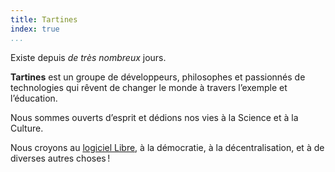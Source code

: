 ```yaml
---
title: Tartines
index: true
...
```


Existe depuis <em id="trueCounter">de très nombreux</em> jours.

**Tartines** est un groupe de développeurs, philosophes et passionnés de
technologies qui rêvent de changer le monde à travers l’exemple et
l’éducation.

Nous sommes ouverts d’esprit et dédions nos vies à la Science et à la Culture.

Nous croyons au [logiciel Libre](https://fr.wikipedia.org/wiki/Logiciel_libre), à la démocratie, à la décentralisation, et à de diverses autres choses !

